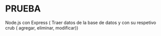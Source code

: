 # PRUEBA
 Node.js con Express ( Traer datos de la base de datos y con su respetivo crub ( agregar, eliminar, modificar))
